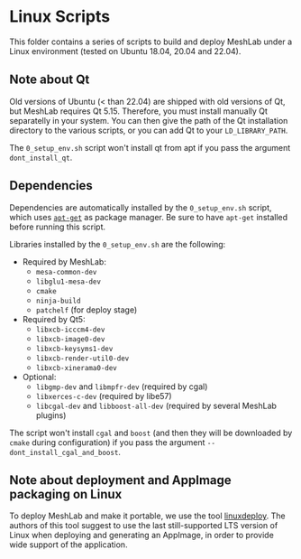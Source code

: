 # Linux Scripts

This folder contains a series of scripts to build and deploy MeshLab under a Linux environment (tested on Ubuntu 18.04, 20.04 and 22.04).

## Note about Qt

Old versions of Ubuntu (< than 22.04) are shipped with old versions of Qt, but MeshLab requires Qt 5.15.
Therefore, you must install manually Qt separatelly in your system. You can then give the path of the Qt installation
directory to the various scripts, or you can add Qt to your `LD_LIBRARY_PATH`.

The `0_setup_env.sh` script won't install qt from apt if you pass the argument `dont_install_qt`.

## Dependencies 

Dependencies are automatically installed by the `0_setup_env.sh` script, which uses [`apt-get`](https://linux.die.net/man/8/apt-get) as package manager.
Be sure to have `apt-get` installed before running this script.

Libraries installed by the `0_setup_env.sh` are the following:
  - Required by MeshLab:
    - `mesa-common-dev` 
	- `libglu1-mesa-dev`
	- `cmake`
	- `ninja-build`
	- `patchelf` (for deploy stage)
  - Required by Qt5:
    - `libxcb-icccm4-dev` 
	- `libxcb-image0-dev` 
	- `libxcb-keysyms1-dev` 
	- `libxcb-render-util0-dev` 
	- `libxcb-xinerama0-dev`
  - Optional:
    - `libgmp-dev` and `libmpfr-dev` (required by cgal)
	- `libxerces-c-dev` (required by libe57)
	- `libcgal-dev` and `libboost-all-dev` (required by several MeshLab plugins)

The script won't install `cgal` and `boost` (and then they will be downloaded by `cmake` during configuration) if you pass the argument `--dont_install_cgal_and_boost`. 

## Note about deployment and AppImage packaging on Linux

To deploy MeshLab and make it portable, we use the tool [linuxdeploy](https://github.com/linuxdeploy/linuxdeploy). The authors of this tool suggest to use the last still-supported LTS version of Linux when deploying and generating an AppImage, in order to provide wide support of the application.